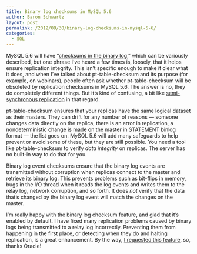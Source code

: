 ```yaml
---
title: Binary log checksums in MySQL 5.6
author: Baron Schwartz
layout: post
permalink: /2012/09/30/binary-log-checksums-in-mysql-5-6/
categories:
  - SQL
---
```

MySQL 5.6 will have &#8220;[checksums in the binary log][1],&#8221; which can be variously described, but one phrase I&#8217;ve heard a few times is, loosely, that it helps ensure replication integrity. This isn&#8217;t specific enough to make it clear what it does, and when I&#8217;ve talked about pt-table-checksum and its purpose (for example, on webinars), people often ask whether pt-table-checksum will be obsoleted by replication checksums in MySQL 5.6. The answer is no, they do completely different things. But it&#8217;s kind of confusing, a bit like [semi-synchronous replication][2] in that regard.

pt-table-checksum ensures that your replicas have the same logical dataset as their masters. They can drift for any number of reasons &#8212; someone changes data directly on the replica, there is an error in replication, a nondeterministic change is made on the master in STATEMENT binlog format &#8212; the list goes on. MySQL 5.6 will add many safeguards to help prevent or avoid some of these, but they are still possible. You need a tool like pt-table-checksum to verify *data integrity* on replicas. The server has no built-in way to do that for you.

Binary log event checksums ensure that the binary log events are transmitted without corruption when replicas connect to the master and retrieve its binary log. This prevents problems such as bit-flips in memory, bugs in the I/O thread when it reads the log events and writes them to the relay log, network corruption, and so forth. It does *not* verify that the data that&#8217;s changed by the binary log event will match the changes on the master.

I&#8217;m really happy with the binary log checksum feature, and glad that it&#8217;s enabled by default. I have fixed many replication problems caused by binary logs being transmitted to a relay log incorrectly. Preventing them from happening in the first place, or detecting when they do and halting replication, is a great enhancement. By the way, [I requested this feature][3], so, thanks Oracle!

 [1]: http://dev.mysql.com/doc/refman/5.6/en/replication-options-binary-log.html#sysvar_binlog_checksum
 [2]: http://www.mysqlperformanceblog.com/2012/01/19/how-does-semisynchronous-mysql-replication-work/
 [3]: http://bugs.mysql.com/bug.php?id=25737
